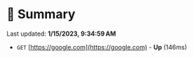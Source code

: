 # 📖 Summary
Last updated: **1/15/2023, 9:34:59 AM**

- `GET` [https://google.com](https://google.com) - **Up** (146ms)

